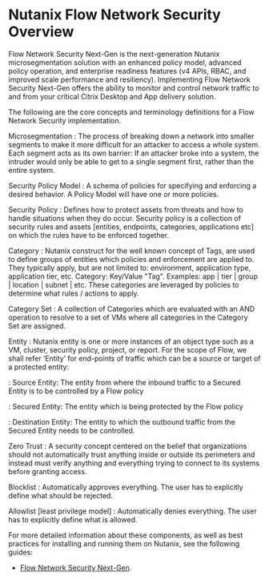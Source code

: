 # Nutanix Flow Network Security Overview

Flow Network Security Next-Gen is the next-generation Nutanix microsegmentation solution with an enhanced policy model, advanced policy operation, and enterprise readiness features (v4 APIs, RBAC, and improved scale performance and resiliency). Implementing Flow Network Security Next-Gen offers the ability to monitor and control network traffic to and from your critical Citrix Desktop and App delivery solution.

The following are the core concepts and terminology definitions for a Flow Network Security implementation.

Microsegmentation
: The process of breaking down a network into smaller segments to make it more difficult for an attacker to access a whole system. Each segment acts as its own barrier: If an attacker broke into a system, the intruder would only be able to get to a single segment first, rather than the entire system.

Security Policy Model
: A schema of policies for specifying and enforcing a desired behavior. A Policy Model will have one or more policies.

Security Policy
: Defines how to protect assets from threats and how to handle situations when they do occur. Security policy is a collection of security rules and assets [entities, endpoints, categories, applications etc] on which the rules have to be enforced together.

Category
: Nutanix construct for the well known concept of Tags, are used to define groups of entities which policies and enforcement are applied to. They typically apply, but are not limited to: environment, application type, application tier, etc. Category: Key/Value "Tag". Examples: app | tier | group | location | subnet | etc. These categories are leveraged by policies to determine what rules / actions to apply.

Category Set
: A collection of Categories which are evaluated with an AND operation to resolve to a set of VMs where all categories in the Category Set are assigned.

Entity
: Nutanix entity is one or more instances of an object type such as a VM, cluster, security policy, project, or report. For the scope of Flow, we shall refer ‘Entity’ for end-points of traffic which can be a source or target of a protected entity:

: Source Entity: The entity from where the inbound traffic to a Secured Entity is to be controlled by a Flow policy

: Secured Entity: The entity which is being protected by the Flow policy

: Destination Entity: The entity to which the outbound traffic from the Secured Entity needs to be controlled.

Zero Trust
: A security concept centered on the belief that organizations should not automatically trust anything inside or outside its perimeters and instead must verify anything and everything trying to connect to its systems before granting access.

Blocklist
: Automatically approves everything. The user has to explicitly define what should be rejected.

Allowlist [least privilege model]
: Automatically denies everything. The user has to explicitly define what is allowed.

For more detailed information about these components, as well as best practices for installing and running them on Nutanix, see the following guides:

-  [Flow Network Security Next-Gen](https://portal.nutanix.com/page/documents/details?targetId=Nutanix-Flow-Network-Security-Guide-v4_0_0:fns-flow-2-introduction-c.html).